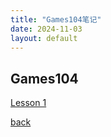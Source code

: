 ```yaml
---
title: "Games104笔记"
date: 2024-11-03
layout: default
---
```


## Games104

[Lesson 1](./2024-11-03-Games104-Lesson1.md)

[back](../_posts/../index.md)
